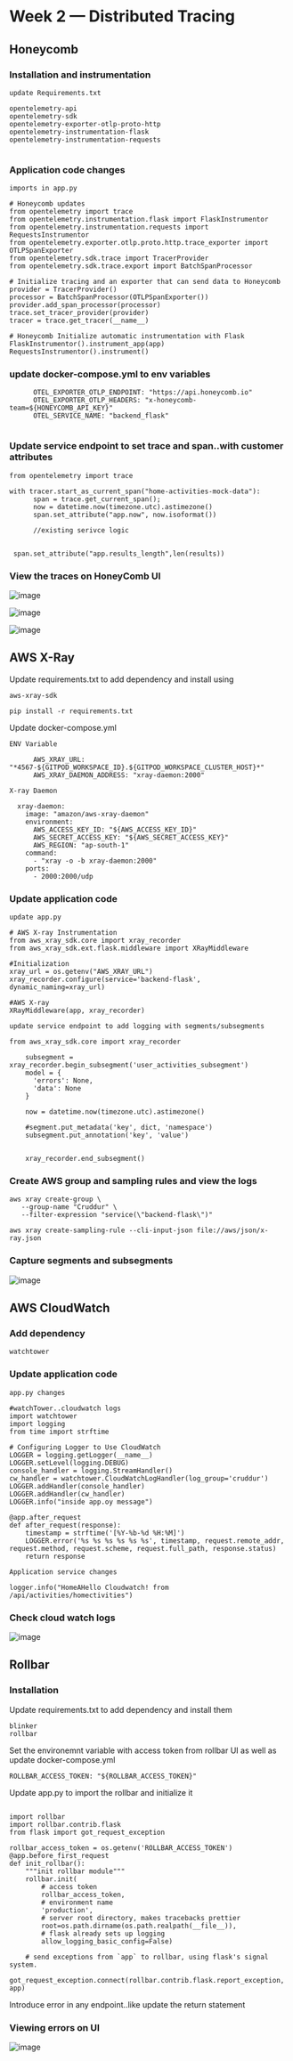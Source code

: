 # Week 2 — Distributed Tracing

## Honeycomb

### Installation and instrumentation


```
update Requirements.txt

opentelemetry-api 
opentelemetry-sdk 
opentelemetry-exporter-otlp-proto-http 
opentelemetry-instrumentation-flask 
opentelemetry-instrumentation-requests


```

### Application code changes 

```
imports in app.py

# Honeycomb updates
from opentelemetry import trace
from opentelemetry.instrumentation.flask import FlaskInstrumentor
from opentelemetry.instrumentation.requests import RequestsInstrumentor
from opentelemetry.exporter.otlp.proto.http.trace_exporter import OTLPSpanExporter
from opentelemetry.sdk.trace import TracerProvider
from opentelemetry.sdk.trace.export import BatchSpanProcessor

# Initialize tracing and an exporter that can send data to Honeycomb
provider = TracerProvider()
processor = BatchSpanProcessor(OTLPSpanExporter())
provider.add_span_processor(processor)
trace.set_tracer_provider(provider)
tracer = trace.get_tracer(__name__)

# Honeycomb Initialize automatic instrumentation with Flask
FlaskInstrumentor().instrument_app(app)
RequestsInstrumentor().instrument()

```
### update docker-compose.yml to env variables

```
      OTEL_EXPORTER_OTLP_ENDPOINT: "https://api.honeycomb.io"
      OTEL_EXPORTER_OTLP_HEADERS: "x-honeycomb-team=${HONEYCOMB_API_KEY}"
      OTEL_SERVICE_NAME: "backend_flask"
      
```

### Update service endpoint to set trace and span..with customer attributes

```
from opentelemetry import trace

with tracer.start_as_current_span("home-activities-mock-data"):
      span = trace.get_current_span();
      now = datetime.now(timezone.utc).astimezone()
      span.set_attribute("app.now", now.isoformat())
      
      //existing serivce logic
      
 
 span.set_attribute("app.results_length",len(results))

```

### View the traces on HoneyComb UI

![image](https://user-images.githubusercontent.com/18515029/221756901-4c85ed13-c2f8-4f0f-943b-362642447de6.png)

![image](https://user-images.githubusercontent.com/18515029/221756996-46f88850-6d3e-43ab-b419-09af0aff4015.png)

![image](https://user-images.githubusercontent.com/18515029/221758317-8dd3fc91-0ba0-4574-b863-7e82e6c5ffa9.png)



## AWS X-Ray

Update requirements.txt to add dependency and install using 

```
aws-xray-sdk

pip install -r requirements.txt

```
Update docker-compose.yml

```
ENV Variable 

      AWS_XRAY_URL: "*4567-${GITPOD_WORKSPACE_ID}.${GITPOD_WORKSPACE_CLUSTER_HOST}*"
      AWS_XRAY_DAEMON_ADDRESS: "xray-daemon:2000"
      
X-ray Daemon

  xray-daemon:
    image: "amazon/aws-xray-daemon"
    environment:
      AWS_ACCESS_KEY_ID: "${AWS_ACCESS_KEY_ID}"
      AWS_SECRET_ACCESS_KEY: "${AWS_SECRET_ACCESS_KEY}"
      AWS_REGION: "ap-south-1"
    command:
      - "xray -o -b xray-daemon:2000"
    ports:
      - 2000:2000/udp

```
### Update application code

```
update app.py

# AWS X-ray Instrumentation
from aws_xray_sdk.core import xray_recorder
from aws_xray_sdk.ext.flask.middleware import XRayMiddleware

#Initialization
xray_url = os.getenv("AWS_XRAY_URL")
xray_recorder.configure(service='backend-flask', dynamic_naming=xray_url)

#AWS X-ray
XRayMiddleware(app, xray_recorder)

update service endpoint to add logging with segments/subsegments

from aws_xray_sdk.core import xray_recorder

    subsegment = xray_recorder.begin_subsegment('user_activities_subsegment')
    model = {
      'errors': None,
      'data': None
    }

    now = datetime.now(timezone.utc).astimezone()

    #segment.put_metadata('key', dict, 'namespace')
    subsegment.put_annotation('key', 'value')
    
    
    xray_recorder.end_subsegment()

```

### Create AWS group and sampling rules and view the logs

```
aws xray create-group \
   --group-name "Cruddur" \
   --filter-expression "service(\"backend-flask\")"

aws xray create-sampling-rule --cli-input-json file://aws/json/x-ray.json

```
### Capture segments and subsegments

![image](https://user-images.githubusercontent.com/18515029/221754108-48f059d7-d84d-43fe-bca5-217fee3910fb.png)


## AWS CloudWatch

### Add dependency

```
watchtower

```
### Update application code

```
app.py changes 

#watchTower..cloudwatch logs
import watchtower
import logging
from time import strftime

# Configuring Logger to Use CloudWatch
LOGGER = logging.getLogger(__name__)
LOGGER.setLevel(logging.DEBUG)
console_handler = logging.StreamHandler()
cw_handler = watchtower.CloudWatchLogHandler(log_group='cruddur')
LOGGER.addHandler(console_handler)
LOGGER.addHandler(cw_handler)
LOGGER.info("inside app.oy message")

@app.after_request
def after_request(response):
    timestamp = strftime('[%Y-%b-%d %H:%M]')
    LOGGER.error('%s %s %s %s %s %s', timestamp, request.remote_addr, request.method, request.scheme, request.full_path, response.status)
    return response
    
Application service changes

logger.info("HomeAHello Cloudwatch! from  /api/activities/homectivities")

```
### Check cloud watch logs

![image](https://user-images.githubusercontent.com/18515029/221756327-6b73f252-173d-42cb-a1fc-1a4d3af6cfff.png)


## Rollbar 

### Installation

Update requirements.txt to add dependency and install them

```
blinker
rollbar
```

Set the environemnt variable with access token from rollbar UI as well as update docker-compose.yml

```
ROLLBAR_ACCESS_TOKEN: "${ROLLBAR_ACCESS_TOKEN}"
```

Update app.py to import the rollbar and initialize it

```

import rollbar
import rollbar.contrib.flask
from flask import got_request_exception

rollbar_access_token = os.getenv('ROLLBAR_ACCESS_TOKEN')
@app.before_first_request
def init_rollbar():
    """init rollbar module"""
    rollbar.init(
        # access token
        rollbar_access_token,
        # environment name
        'production',
        # server root directory, makes tracebacks prettier
        root=os.path.dirname(os.path.realpath(__file__)),
        # flask already sets up logging
        allow_logging_basic_config=False)

    # send exceptions from `app` to rollbar, using flask's signal system.
    got_request_exception.connect(rollbar.contrib.flask.report_exception, app)

```

Introduce error in any endpoint..like update the return statement


### Viewing errors on UI

![image](https://user-images.githubusercontent.com/18515029/221750557-cb4b8221-32ed-4f2a-9bbb-e12536b0c2f3.png)
